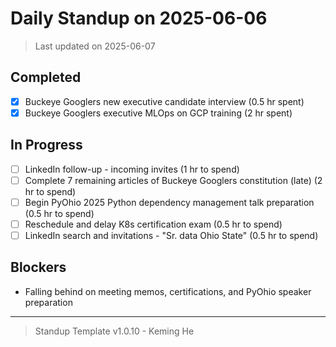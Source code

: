 # Daily Standup on 2025-06-06

> Last updated on 2025-06-07

## Completed

- [x] Buckeye Googlers new executive candidate interview (0.5 hr spent)
- [x] Buckeye Googlers executive MLOps on GCP training (2 hr spent)

## In Progress

- [ ] LinkedIn follow-up - incoming invites (1 hr to spend)
- [ ] Complete 7 remaining articles of Buckeye Googlers constitution (late) (2 hr to spend)
- [ ] Begin PyOhio 2025 Python dependency management talk preparation (0.5 hr to spend)
- [ ] Reschedule and delay K8s certification exam (0.5 hr to spend)
- [ ] LinkedIn search and invitations - "Sr. data Ohio State" (0.5 hr to spend)

## Blockers

- Falling behind on meeting memos, certifications, and PyOhio speaker preparation

---

> Standup Template v1.0.10 - Keming He
